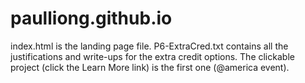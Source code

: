 # paulliong.github.io

index.html is the landing page file.
P6-ExtraCred.txt contains all the justifications and write-ups for the extra credit options.
The clickable project (click the Learn More link) is the first one (@america event).
